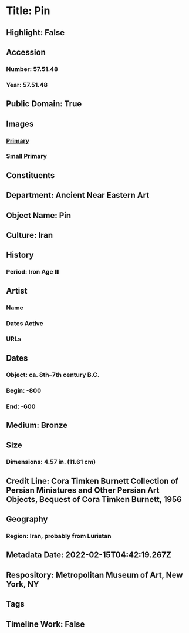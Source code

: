 # Title: Pin
## Highlight: False
## Accession
### Number: 57.51.48
### Year: 57.51.48
## Public Domain: True
## Images
### [Primary](https://images.metmuseum.org/CRDImages/an/original/ME57_51_48.jpg)
### [Small Primary](https://images.metmuseum.org/CRDImages/an/web-large/ME57_51_48.jpg)
## Constituents
## Department: Ancient Near Eastern Art
## Object Name: Pin
## Culture: Iran
## History
### Period: Iron Age III
## Artist
### Name
### Dates Active
### URLs
## Dates
### Object: ca. 8th–7th century B.C.
### Begin: -800
### End: -600
## Medium: Bronze
## Size
### Dimensions: 4.57 in. (11.61 cm)
## Credit Line: Cora Timken Burnett Collection of Persian Miniatures and Other Persian Art Objects, Bequest of Cora Timken Burnett, 1956
## Geography
### Region: Iran, probably from Luristan
## Metadata Date: 2022-02-15T04:42:19.267Z
## Respository: Metropolitan Museum of Art, New York, NY
## Tags
## Timeline Work: False